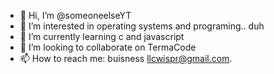 - 👋 Hi, I’m @someoneelseYT
- 👀 I’m interested in operating systems and programing.. duh
- 🌱 I’m currently learning c and javascript
- 💞️ I’m looking to collaborate on TermaCode
- 📫 How to reach me: buisness llcwispr@gmail.com.

<!---
someoneelseYT/someoneelseYT is a ✨ special ✨ repository because its `README.md` (this file) appears on your GitHub profile.
You can click the Preview link to take a look at your changes.
--->
